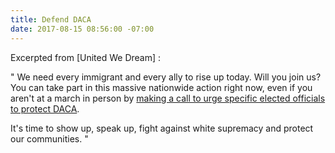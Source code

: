 ```yaml
---
title: Defend DACA
date: 2017-08-15 08:56:00 -07:00
---
```


Excerpted from [United We Dream] :


"  We need every immigrant and every ally to rise up today. Will you join us? You can take part in this massive nationwide action right now, even if you aren't at a march in person by [making a call to urge specific elected officials to protect DACA](http://defenddaca.com/?link_id=2&can_id=e59665c3f3c1222626c02430d1bf6bdb&source=email-we-need-to-defend-immigrant-youth-now-2-2-2-2-2-2-3-2&email_referrer=we-need-to-defend-immigrant-youth-now-2-2-2-2-2-2-3-2___261638&email_subject=fight-white-supremacy).

It's time to show up, speak up, fight against white supremacy and protect our communities.  "


